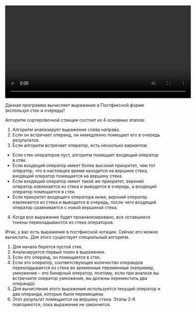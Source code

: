   <video src="./Algoritm_sorting_station.mp4" controls width="600"></video>
  
  
  Данная программа вычисляет выражение в Постфиксной форме (используя стек и очередь)!

  Алгоритм сортировочной станции состоит из 4 основных этапов:

1. Алгоритм анализирует выражение слева направо.
2. Если он встречает операнд, он немедленно помещает его в очередь результатов.
3. Если алгоритм встречает оператор, есть несколько вариантов:
  - Если стек операторов пуст, алгоритм помещает входящий оператор в стек.
  - Если входящий оператор имеет более высокий приоритет, чем тот оператор, что в настоящее время находится на вершине стека, входящий оператор помещается на вершину стека.
  - Если входящий оператор имеет такой же приоритет, верхний оператор извлекается из стека и выводится в очередь, а входящий оператор помещается в стек.
  - Если приоритет входящего оператора ниже, верхний оператор извлекается из стека и выводится в очередь, после чего входящий оператор сравнивается с новой вершиной стека.
4. Когда все выражение будет проанализировано, все оставшиеся токены перекладываются из стека операторов.

  Итак, у вас есть выражение в постфиксной нотации. Сейчас его можно вычислить. Для этого существует специальный алгоритм.

1. Для начала берется пустой стек.
2. Анализируется первый токен в выражении.
3. Если это операнд, он помещается в стек.
4. Если это оператор, соответствующее количество операндов перекладывается из стека во временные переменные (например, умножение – это бинарный оператор, поэтому, если при анализе вы встречаете оператор умножения, вы должны переместить два операнда).
5. Для вычисления этого выражения используется текущий оператор и два операнда, которые были перемещены.
6. Этот результат помещается на вершину стека.
Этапы 2-6 повторяются, пока выражение не закончится.
